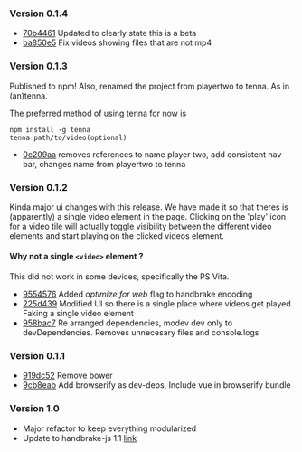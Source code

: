 ### Version 0.1.4

- [70b4461](https://github.com/Dudemullet/tenna/commit/70b4461b3d2ad702ca516ec0e571c41546cf9485) Updated to clearly state this is a beta
- [ba850e5](https://github.com/Dudemullet/tenna/commit/ba850e55af1372dc3024db6650aed4e96ef251e0) Fix videos showing files that are not mp4

### Version 0.1.3

Published to npm! Also, renamed the project from playertwo to tenna. As in (an)tenna.

The preferred method of using tenna for now is

```
npm install -g tenna
tenna path/to/video(optional)
```

- [0c209aa](https://github.com/Dudemullet/tenna/commit/0c209aa8cefafcdbc8077017ea8baa26f0481655) removes references to name player two, add consistent nav bar, changes name from playertwo to tenna

### Version 0.1.2

Kinda major ui changes with this release. We have made it so that theres is (apparently) a single video element in the page. Clicking on the 'play' icon for a video tile will actually toggle visibility between the different video elements and start playing on the clicked videos element.

#### Why not a single `<video>` element ?
  This did not work in some devices, specifically the PS Vita.

- [9554576](https://github.com/Dudemullet/playertwo/commit/9554576b0ae39342b93e932ae9e32a48205dcf0c) Added *optimize for web* flag to handbrake encoding
- [225d439](https://github.com/Dudemullet/playertwo/commit/225d439f8c179c29e8ede5d66437adb346549a90) Modified UI so there is a single place where videos get played. Faking a single video element
- [958bac7](https://github.com/Dudemullet/playertwo/commit/958bac715dc53c4709957932c10ab19b3775a706) Re arranged dependencies, modev dev only to devDependencies. Removes unnecesary files and console.logs

### Version 0.1.1

- [919dc52](https://github.com/Dudemullet/playertwo/commit/919dc5208f25e861d9294bd1e39095d3717d3e15) Remove bower
- [9cb8eab](https://github.com/Dudemullet/playertwo/commit/9cb8eabb2cbc02a9cba5f1a15004cd2ef9af0080) Add browserify as dev-deps, Include vue in browserify bundle

### Version 1.0

- Major refactor to keep everything modularized
- Update to handbrake-js 1.1 [link](https://github.com/Dudemullet/playertwo/commit/3284049e55f12d06cdd012db1301f83ac2c64e76)

